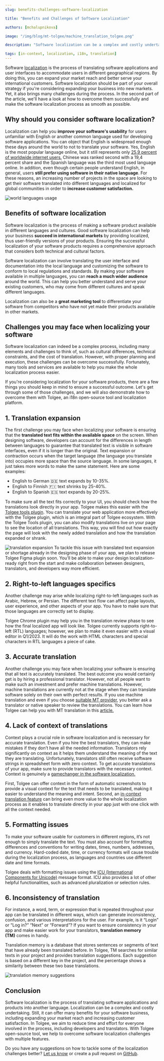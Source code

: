 ```yaml
---
slug: benefits-challenges-software-localization

title: "Benefits and Challenges of Software Localization"

authors: [mchalupnikova]

image: "/img/blog/mt-tolgee/machine_translation_tolgee.png"

description: "Software localization can be a complex and costly undertaking. Still, it can offer many benefits for your software business, including expanding your market reach and increasing customer satisfaction."

tags: [in-context, localization, i18n, translation]
---
```

Software [localization](/blog/localization-basics-S01E01) is the process of translating software applications and user interfaces to accommodate users in different geographical regions. By doing this, you can expand your market reach and better serve your international customers. Software localization should be part of your overall strategy if you're considering expanding your business into new markets. Yet, it also brings many challenges during the process. In the second part of the article, we'll have a look at how to overcome them successfully and make the software localization process as smooth as possible.

<!--truncate-->

## Why should you consider software localization? 
Localization can help you **improve your software's usability** for users unfamiliar with English or another common language used for developing software applications. You can object that English is widespread enough these days around the world to not to translate your software. Yes, English is the most popular language online, but it still represents only [25,9 percent of worldwide internet users.](https://www.statista.com/statistics/262946/share-of-the-most-common-languages-on-the-internet/) Chinese was ranked second with a 19,4 percent share and the Spanish language was the third most used language online. In addition, even though certain people understand English, in general, users **still prefer using software in their native language**. For these reasons, an increasing number of projects in the space are looking to get their software translated into different languages and localized for global communities in order to **increase customer satisfaction.**

![world languages usage](/img/blog/languages_graph.png)

## Benefits of software localization

Software localization is the process of making a software product available in different languages and cultures. Good software localization can help your business **succeed in international markets** by providing localized, thus user-friendly versions of your products. Ensuring the successful localization of your software products requires a comprehensive approach that considers both technical and cultural factors.

Software localization can involve translating the user interface and documentation into the local language and customizing the software to conform to local regulations and standards. By making your software available in multiple languages, you can **reach a much wider audience** around the world. This can help you better understand and serve your existing customers, who may come from different cultures and speak different languages.

Localization can also be a **great marketing tool** to differentiate your software from competitors who have not yet made their products available in other markets.

## Challenges you may face when localizing your software

Software localization can indeed be a complex process, including many elements and challenges to think of, such as cultural differences, technical constraints, and the cost of translation. However, with proper planning and execution, these challenges can be overcome successfully. Fortunately, many tools and services are available to help you make the whole localization process easier. 

If you're considering localization for your software products, there are a few things you should keep in mind to ensure a successful outcome. Let's get through some of those challenges, and we will also demonstrate how to overcome them with Tolgee, an i18n open-source tool and localization platform.


## 1. Translation expansion

The first challenge you may face when localizing your software is ensuring that the **translated text fits within the available space** on the screen. When designing software, developers can account for the differences in length between languages to guarantee that translated text is visible in software interfaces, even if it is longer than the original. Text expansion or contraction occurs when the target language (the language you translate into) occupies more space than the source language. In some languages, it just takes more words to make the same statement. Here are some examples: 

* English to German 🇩🇪 text expands by 10-35%.
* English to Finnish 🇫🇮 text shrinks by 25-40%.
* English to Spanish 🇪🇸 text expands by 20-25%.

To make sure all the text fits correctly to your UI, you should check how the translations look directly in your app. Tolgee makes this easier with the [Tolgee tools plugin](https://chrome.google.com/webstore/detail/tolgee-tools/hacnbapajkkfohnonhbmegojnddagfnj). You can translate your web application more effectively with the Tolgee plugin, which is an integral part of Tolgee ecosystem. With the Tolgee Tools plugin, you can also modify translations live on your page to see the location of all translations. This way, you will find out how exactly the page will look with the newly added translation and how the translation expanded or shrank.

![translation expansion](/img/blog/translation_lenght.png)
To tackle this issue with translated text expansion or shortage already in the designing phase of your app, we plan to release Tolgee Figma plugin soon. You’ll be able to make your design localization-ready right from the start and make collaboration between designers, translators, and developers way more efficient. 

## 2. Right-to-left languages specifics

Another challenge may arise while localizing right-to-left languages such as Arabic, Hebrew, or Persian. The different text flow can affect page layouts, user experience, and other aspects of your app. You have to make sure that those languages are correctly set to display. 

Tolgee Chrome plugin may help you in the translation review phase to see how the final localized app will look like. Tolgee currently supports right-to-left (RTL) languages; however, we plan to make it even easier with a visual editor in Q1/2023. It will do the work with HTML characters and special characters in RTL languages a piece of cake. 


## 3. Accurate translation

Another challenge you may face when localizing your software is ensuring that all text is accurately translated. The best outcome you would certainly get is by hiring a professional translator. However, not all people want to make such an investment and prefer machine translations. However, machine translations are currently not at the stage when they can translate software solely on their own with perfect results. If you use machine translation and even if you choose [suitable MT provider](/blog/software-localization-machine-translation), you better ask a translator or native speaker to review the translations. You can learn how Tolgee can help you with MT translation in this [article.](/blog/machine-translation-in-tolgee)


## 4. Lack of context of translations

Context plays a crucial role in software localization and is necessary for accurate translation. Even if you hire the best translators, they can make mistakes if they don’t have all the needed information. Translators rely significantly on context as it helps them understand the meaning of the text they are translating. Unfortunately, translators still often receive software strings in spreadsheet form with zero context. To get accurate translations of your app, make sure to provide translators with the necessary context. Context is genuinely a [gamechanger in the software localization.](/blog/context-gamechanger-localization)

First, Tolgee can offer context in the form of automatic screenshots to provide a visual context for the text that needs to be translated, making it easier to understand the meaning and intent. Second, an [in-context translation feature](/blog/in-context-production) can bring even more value to the whole localization process as it enables to translate directly in your app just with one click with all the context needed. 

## 5. Formatting issues

To make your software usable for customers in different regions, it’s not enough to simply translate the text. You must also account for formatting differences and conventions for writing dates, times, numbers, addresses, and currency. Hard-coded date, time, or currency formats will cause trouble during the localization process, as languages and countries use different date and time formats. 

Tolgee deals with formatting issues using the [ICU (International Components for Unicode)](https://icu.unicode.org/home) message format. ICU also provides a lot of other helpful functionalities, such as advanced pluralization or selection rules. 


## 6. Inconsistency of translation

For instance, a word, term, or expression that is repeated throughout your app can be translated in different ways, which can generate inconsistency, confusion, and various interpretations for the user. For example, is it “Login” or “Log in?” “Next” or “Forward”? If you want to ensure consistency in your app and make easier work for your translators, **translation memory (TM)** comes in handy. 

Translation memory is a database that stores sentences or segments of text that have already been translated before. In Tolgee, TM searches for similar texts in your project and provides translation suggestions. Each suggestion is based on a different key in the project, and the percentage shows a similarity between these two base translations. 

![translation memory suggestions](/img/blog/translation_memory_suggestion.png)
## Conclusion

Software localization is the process of translating software applications and products into another language. Localization can be a complex and costly undertaking. Still, it can offer many benefits for your software business, including expanding your market reach and increasing customer satisfaction. In Tolgee, we aim to reduce time and effort for everyone involved in the process, including developers and translators. With Tolgee open-source tool, we help to overcome software localization challenges with multiple features. 

Do you have any suggestions on how to tackle some of the localization challenges better? [Let us know](mailto:info@tolgee.io) or create a pull request on [GitHub](https://github.com/tolgee/tolgee-platform). 